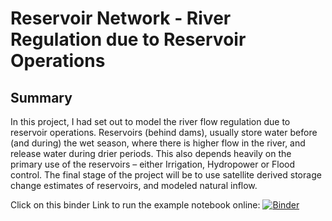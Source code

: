 # Reservoir Network - River Regulation due to Reservoir Operations

## Summary
In this project, I had set out to model the river flow regulation due to reservoir operations. Reservoirs (behind dams), usually store water before (and during) the wet season, where there is higher flow in the river, and release water during drier periods. This also depends heavily on the primary use of the reservoirs – either Irrigation, Hydropower or Flood control. The final stage of the project will be to use satellite derived storage change estimates of reservoirs, and modeled natural inflow. 

Click on this binder Link to run the example notebook online: [![Binder](https://mybinder.org/badge_logo.svg)](https://mybinder.org/v2/gh/pritamd47/ReservoirNetwork/HEAD?labpath=submission%2Flandlab-reservoir-network-project.ipynb)